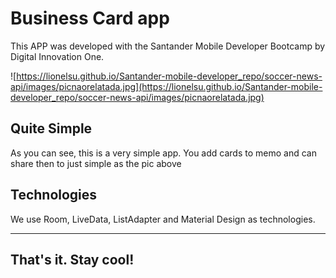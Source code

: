 # Business Card app

This APP was developed with the Santander Mobile Developer Bootcamp by Digital Innovation One.

![https://lionelsu.github.io/Santander-mobile-developer_repo/soccer-news-api/images/picnaorelatada.jpg](https://lionelsu.github.io/Santander-mobile-developer_repo/soccer-news-api/images/picnaorelatada.jpg)

Quite Simple
---

As you can see, this is a very simple app. You add cards to memo and can share then to just simple as the pic above

Technologies
---

We use Room, LiveData, ListAdapter and Material Design as technologies.

---
That's it. Stay cool! 
---